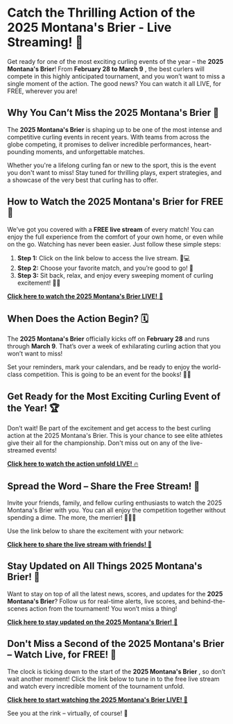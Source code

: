 # Catch the Thrilling Action of the 2025 Montana's Brier - Live Streaming! 🥌

Get ready for one of the most exciting curling events of the year – the **2025 Montana's Brier**! From **February 28 to March 9** , the best curlers will compete in this highly anticipated tournament, and you won’t want to miss a single moment of the action. The good news? You can watch it all LIVE, for FREE, wherever you are!

## Why You Can’t Miss the 2025 Montana's Brier 🏅

The **2025 Montana's Brier** is shaping up to be one of the most intense and competitive curling events in recent years. With teams from across the globe competing, it promises to deliver incredible performances, heart-pounding moments, and unforgettable matches.

Whether you're a lifelong curling fan or new to the sport, this is the event you don't want to miss! Stay tuned for thrilling plays, expert strategies, and a showcase of the very best that curling has to offer.

## How to Watch the 2025 Montana's Brier for FREE 🔴

We’ve got you covered with a **FREE live stream** of every match! You can enjoy the full experience from the comfort of your own home, or even while on the go. Watching has never been easier. Just follow these simple steps:

1. **Step 1:** Click on the link below to access the live stream. 📱💻
2. **Step 2:** Choose your favorite match, and you’re good to go! 🎥
3. **Step 3:** Sit back, relax, and enjoy every sweeping moment of curling excitement! 🥌✨

[**Click here to watch the 2025 Montana's Brier LIVE!** 🎉](https://tinyurl.com/livestreamfreeo?st=2025montanasbrier&si=gh)

## When Does the Action Begin? 🗓️

The **2025 Montana's Brier** officially kicks off on **February 28** and runs through **March 9**. That’s over a week of exhilarating curling action that you won’t want to miss!

Set your reminders, mark your calendars, and be ready to enjoy the world-class competition. This is going to be an event for the books! 📅🔥

## Get Ready for the Most Exciting Curling Event of the Year! 🏆

Don’t wait! Be part of the excitement and get access to the best curling action at the 2025 Montana's Brier. This is your chance to see elite athletes give their all for the championship. Don't miss out on any of the live-streamed events!

[**Click here to watch the action unfold LIVE!** 🔥](https://tinyurl.com/livestreamfreeo?st=2025montanasbrier&si=gh)

## Spread the Word – Share the Free Stream! 📣

Invite your friends, family, and fellow curling enthusiasts to watch the 2025 Montana's Brier with you. You can all enjoy the competition together without spending a dime. The more, the merrier! 👫👬👭

Use the link below to share the excitement with your network:

[**Click here to share the live stream with friends! 📲**](https://tinyurl.com/livestreamfreeo?st=2025montanasbrier&si=gh)

## Stay Updated on All Things 2025 Montana's Brier! 📡

Want to stay on top of all the latest news, scores, and updates for the **2025 Montana's Brier**? Follow us for real-time alerts, live scores, and behind-the-scenes action from the tournament! You won’t miss a thing!

[**Click here to stay updated on the 2025 Montana's Brier!** 📱](https://tinyurl.com/livestreamfreeo?st=2025montanasbrier&si=gh)

## Don't Miss a Second of the 2025 Montana's Brier – Watch Live, for FREE! 🌟

The clock is ticking down to the start of the **2025 Montana's Brier** , so don’t wait another moment! Click the link below to tune in to the free live stream and watch every incredible moment of the tournament unfold.

[**Click here to start watching the 2025 Montana's Brier LIVE!** 🏅](https://tinyurl.com/livestreamfreeo?st=2025montanasbrier&si=gh)

See you at the rink – virtually, of course! 🥌
